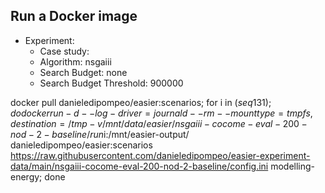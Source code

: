 
## Run a Docker image

 - Experiment: 
   - Case study: 
   - Algorithm: nsgaiii
   - Search Budget: none
   - Search Budget Threshold: 900000

docker pull danieledipompeo/easier:scenarios; for i in $(seq 1 31); do docker run -d --log-driver=journald --rm --mount type=tmpfs,destination=/tmp -v /mnt/data/easier/nsgaiii-cocome-eval-200-nod-2-baseline/run$i:/mnt/easier-output/ danieledipompeo/easier:scenarios https://raw.githubusercontent.com/danieledipompeo/easier-experiment-data/main/nsgaiii-cocome-eval-200-nod-2-baseline/config.ini modelling-energy; done 

